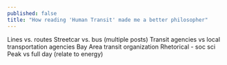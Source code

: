 ```yaml
---
published: false
title: "How reading 'Human Transit' made me a better philosopher"
---
```




Lines vs. routes
Streetcar vs. bus (multiple posts)
Transit agencies vs local transportation agencies
Bay Area transit organization
Rhetorical - soc sci
Peak vs full day (relate to energy)

